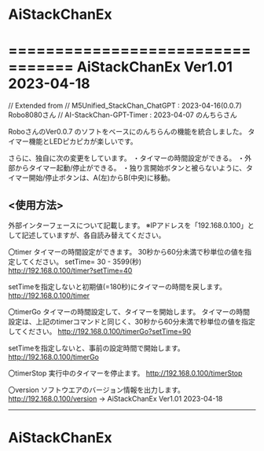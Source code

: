 # AiStackChanEx

=================================
AiStackChanEx Ver1.01 2023-04-18
=================================
// Extended from
//  M5Unified_StackChan_ChatGPT : 2023-04-16(0.0.7) Robo8080さん
//  AI-StackChan-GPT-Timer      : 2023-04-07        のんちらさん 

RoboさんのVer0.0.7 のソフトをベースにのんちらんの機能を統合しました。
タイマー機能とLEDピカピカが楽しいです。

さらに、独自に次の変更をしています。
・タイマーの時間設定ができる。
・外部からタイマー起動/停止ができる。
・独り言開始ボタンと被らないように、タイマー開始/停止ボタンは、A(左)からB(中央)に移動。


<使用方法>
-------------------------------------------------------------------------------------
外部インターフェースについて記載します。
※IPアドレスを「192.168.0.100」として記述していますが、各自読み替えてください。

〇timer
タイマーの時間設定ができます。 30秒から60分未満で秒単位の値を指定してください。
setTime= 30 - 3599(秒)   
http://192.168.0.100/timer?setTime=40

setTimeを指定しないと初期値(=180秒)にタイマーの時間を戻します。
http://192.168.0.100/timer


〇timerGo
タイマーの時間設定して、タイマーを開始します。
タイマーの時間設定は、上記のtimerコマンドと同じく、30秒から60分未満で秒単位の値を指定してください。
http://192.168.0.100/timerGo?setTime=90

setTimeを指定しないと、事前の設定時間で開始します。
http://192.168.0.100/timerGo


〇timerStop
実行中のタイマーを停止ます。
http://192.168.0.100/timerStop


〇version
ソフトウエアのバージョン情報を出力します。
http://192.168.0.100/version
  -> AiStackChanEx Ver1.01 2023-04-18

------------------------------------------------------------------------------------------------

# AiStackChanEx
